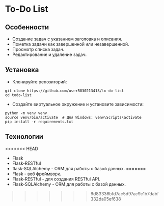 # To-Do List

## Особенности
- Создание задач с указанием заголовка и описания.
- Пометка задачи как завершенной или незавершенной.
- Просмотр списка задач.
- Редактирование и удаление задач.


## Установка

- Клонируйте репозиторий:

```
git clone https://github.com/user5830213413/to-do-list
cd todo-list
```
- Создайте виртуальное окружение и установите зависимости:

```
python -m venv venv
source venv/bin/activate  # Для Windows: venv\Scripts\activate
pip install -r requirements.txt
```

## Технологии

<<<<<<< HEAD
- Flask
- Flask-RESTful
- flask-SQLAlchemy - ORM для работы с базой данных.
=======
- Flask - веб фреймворк.
- Flask-RESTful - для создания RESTful API.
- Flask-SQLAlchemy - ORM для работы с базой данных.
>>>>>>> 6d83336bfd7ac5d97ac9c1b7dabf332da05ef638
